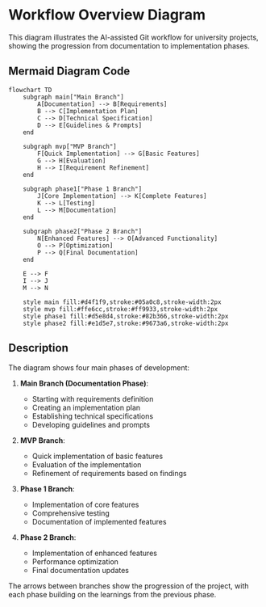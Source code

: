 # Workflow Overview Diagram

This diagram illustrates the AI-assisted Git workflow for university projects, showing the progression from documentation to implementation phases.

## Mermaid Diagram Code

```mermaid
flowchart TD
    subgraph main["Main Branch"]
        A[Documentation] --> B[Requirements]
        B --> C[Implementation Plan]
        C --> D[Technical Specification]
        D --> E[Guidelines & Prompts]
    end

    subgraph mvp["MVP Branch"]
        F[Quick Implementation] --> G[Basic Features]
        G --> H[Evaluation]
        H --> I[Requirement Refinement]
    end

    subgraph phase1["Phase 1 Branch"]
        J[Core Implementation] --> K[Complete Features]
        K --> L[Testing]
        L --> M[Documentation]
    end

    subgraph phase2["Phase 2 Branch"]
        N[Enhanced Features] --> O[Advanced Functionality]
        O --> P[Optimization]
        P --> Q[Final Documentation]
    end

    E --> F
    I --> J
    M --> N

    style main fill:#d4f1f9,stroke:#05a0c8,stroke-width:2px
    style mvp fill:#ffe6cc,stroke:#ff9933,stroke-width:2px
    style phase1 fill:#d5e8d4,stroke:#82b366,stroke-width:2px
    style phase2 fill:#e1d5e7,stroke:#9673a6,stroke-width:2px
```

## Description

The diagram shows four main phases of development:

1. **Main Branch (Documentation Phase)**:
   - Starting with requirements definition
   - Creating an implementation plan
   - Establishing technical specifications
   - Developing guidelines and prompts

2. **MVP Branch**:
   - Quick implementation of basic features
   - Evaluation of the implementation
   - Refinement of requirements based on findings

3. **Phase 1 Branch**:
   - Implementation of core features
   - Comprehensive testing
   - Documentation of implemented features

4. **Phase 2 Branch**:
   - Implementation of enhanced features
   - Performance optimization
   - Final documentation updates

The arrows between branches show the progression of the project, with each phase building on the learnings from the previous phase.
